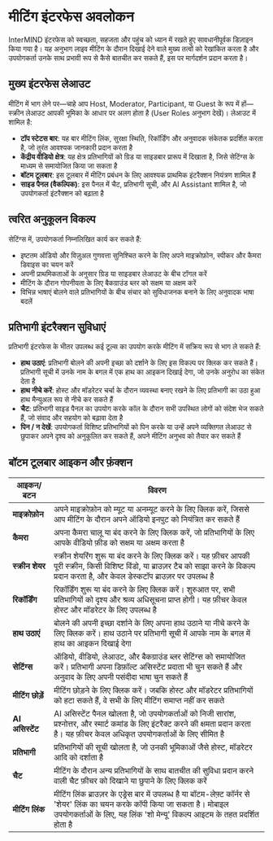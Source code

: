 # मीटिंग इंटरफेस अवलोकन

InterMIND इंटरफेस को स्वच्छता, सहजता और पहुंच को ध्यान में रखते हुए सावधानीपूर्वक डिज़ाइन किया गया है। यह अनुभाग लाइव मीटिंग के दौरान दिखाई देने वाले मुख्य तत्वों को रेखांकित करता है और उपयोगकर्ता उनके साथ प्रभावी रूप से कैसे बातचीत कर सकते हैं, इस पर मार्गदर्शन प्रदान करता है।

## मुख्य इंटरफेस लेआउट

मीटिंग में भाग लेने पर—चाहे आप Host, Moderator, Participant, या Guest के रूप में हों—स्क्रीन लेआउट आपकी भूमिका के आधार पर अलग होता है (User Roles अनुभाग देखें)। लेआउट में शामिल है:

- **टॉप स्टेटस बार**: यह बार मीटिंग लिंक, सुरक्षा स्थिति, रिकॉर्डिंग और अनुवादक संकेतक प्रदर्शित करता है, जो तुरंत आवश्यक जानकारी प्रदान करता है
- **केंद्रीय वीडियो क्षेत्र**: यह क्षेत्र प्रतिभागियों को ग्रिड या साइडबार प्रारूप में दिखाता है, जिसे सेटिंग्स के माध्यम से समायोजित किया जा सकता है
- **बॉटम टूलबार**: इस टूलबार में मीटिंग प्रबंधन के लिए आवश्यक प्राथमिक इंटरैक्शन नियंत्रण शामिल हैं
- **साइड पैनल (वैकल्पिक)**: इस पैनल में चैट, प्रतिभागी सूची, और AI Assistant शामिल है, जो उपयोगकर्ता इंटरैक्शन को बढ़ाता है

## त्वरित अनुकूलन विकल्प

सेटिंग्स में, उपयोगकर्ता निम्नलिखित कार्य कर सकते हैं:

- इष्टतम ऑडियो और विज़ुअल गुणवत्ता सुनिश्चित करने के लिए अपने माइक्रोफ़ोन, स्पीकर और कैमरा डिवाइस का चयन करें
- अपनी प्राथमिकताओं के अनुसार ग्रिड या साइडबार लेआउट के बीच टॉगल करें
- मीटिंग के दौरान गोपनीयता के लिए बैकग्राउंड ब्लर को सक्षम या अक्षम करें
- विभिन्न भाषाएं बोलने वाले प्रतिभागियों के बीच संचार को सुविधाजनक बनाने के लिए अनुवादक भाषा बदलें

## प्रतिभागी इंटरैक्शन सुविधाएं

प्रतिभागी इंटरफेस के भीतर उपलब्ध कई टूल्स का उपयोग करके मीटिंग में सक्रिय रूप से भाग ले सकते हैं:

- **हाथ उठाएं**: प्रतिभागी बोलने की अपनी इच्छा को दर्शाने के लिए इस विकल्प पर क्लिक कर सकते हैं। प्रतिभागी सूची में उनके नाम के बगल में एक हाथ का आइकन दिखाई देगा, जो उनके अनुरोध का संकेत देता है
- **हाथ नीचे करें**: होस्ट और मॉडरेटर चर्चा के दौरान व्यवस्था बनाए रखने के लिए प्रतिभागी का उठा हुआ हाथ मैन्युअल रूप से नीचे कर सकते हैं
- **चैट**: प्रतिभागी साइड पैनल का उपयोग करके कॉल के दौरान सभी उपस्थित लोगों को संदेश भेज सकते हैं, जो संवाद और सहयोग को बढ़ावा देता है
- **पिन / न देखें**: उपयोगकर्ता विशिष्ट प्रतिभागियों को पिन करके या उन्हें अपने व्यक्तिगत लेआउट से छुपाकर अपने दृश्य को अनुकूलित कर सकते हैं, अपने मीटिंग अनुभव को तैयार कर सकते हैं

## बॉटम टूलबार आइकन और फ़ंक्शन

| आइकन/बटन         | विवरण                                                                                                                                                                                                                |
| ----------------- | ------------------------------------------------------------------------------------------------------------------------------------------------------------------------------------------------------------------- |
| **माइक्रोफ़ोन**    | अपने माइक्रोफ़ोन को म्यूट या अनम्यूट करने के लिए क्लिक करें, जिससे आप मीटिंग के दौरान अपने ऑडियो इनपुट को नियंत्रित कर सकते हैं                                                                                                |
| **कैमरा**        | अपना कैमरा चालू या बंद करने के लिए क्लिक करें, जो प्रतिभागियों के लिए आपके वीडियो फ़ीड को सक्षम या अक्षम करता है                                                                                                          |
| **स्क्रीन शेयर**  | स्क्रीन शेयरिंग शुरू या बंद करने के लिए क्लिक करें। यह फ़ीचर आपकी पूरी स्क्रीन, किसी विशिष्ट विंडो, या ब्राउज़र टैब को साझा करने के विकल्प प्रदान करता है, और केवल डेस्कटॉप ब्राउज़र पर उपलब्ध है                                    |
| **रिकॉर्डिंग**     | रिकॉर्डिंग शुरू या बंद करने के लिए क्लिक करें। शुरुआत पर, सभी प्रतिभागियों को दृश्य और श्रव्य अधिसूचना प्राप्त होगी। यह फ़ीचर केवल होस्ट और मॉडरेटर के लिए उपलब्ध है                                                |
| **हाथ उठाएं**    | बोलने की अपनी इच्छा दर्शाने के लिए अपना हाथ उठाने या नीचे करने के लिए क्लिक करें। हाथ उठाने पर प्रतिभागी सूची में आपके नाम के बगल में हाथ का आइकन दिखाई देगा                                                                   |
| **सेटिंग्स**      | ऑडियो, वीडियो, लेआउट, और बैकग्राउंड ब्लर सेटिंग्स को समायोजित करें। प्रतिभागी अपना डिफ़ॉल्ट असिस्टेंट प्रदाता भी चुन सकते हैं और अनुवाद के लिए अपनी पसंदीदा भाषा चुन सकते हैं                                        |
| **मीटिंग छोड़ें** | मीटिंग छोड़ने के लिए क्लिक करें। जबकि होस्ट और मॉडरेटर प्रतिभागियों को हटा सकते हैं, वे सभी के लिए मीटिंग समाप्त नहीं कर सकते                                                                                            |
| **AI असिस्टेंट**  | AI असिस्टेंट पैनल खोलता है, जो उपयोगकर्ताओं को निजी सारांश, प्रश्नोत्तर, और स्मार्ट कमांड के लिए इंटरैक्ट करने की क्षमता प्रदान करता है। यह फ़ीचर केवल अधिकृत उपयोगकर्ताओं के लिए सीमित है                                        |
| **प्रतिभागी**  | प्रतिभागियों की सूची खोलता है, जो उनकी भूमिकाओं जैसे होस्ट, मॉडरेटर आदि को दर्शाता है                                                                                                                                |
| **चैट**          | मीटिंग के दौरान अन्य प्रतिभागियों के साथ बातचीत की सुविधा प्रदान करने वाली चैट फ़ीचर को दिखाने या छुपाने के लिए क्लिक करें                                                                                                         |
| **मीटिंग लिंक**  | मीटिंग लिंक ब्राउज़र के एड्रेस बार में उपलब्ध है या बॉटम-लेफ़्ट कॉर्नर से 'शेयर' लिंक का चयन करके कॉपी किया जा सकता है। मोबाइल उपयोगकर्ताओं के लिए, यह लिंक 'शो मेन्यू' विकल्प आइटम के तहत प्रदर्शित होता है |